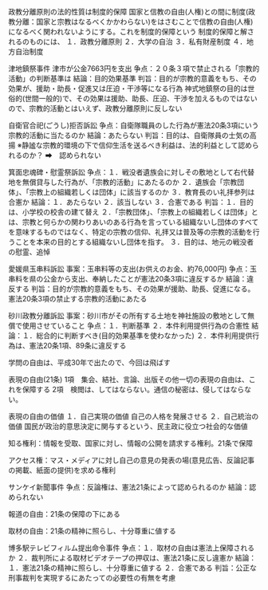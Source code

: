 政教分離原則の法的性質は制度的保障
国家と信教の自由(人権)との間に制度(政教分離：国家と宗教はなるべくかかわらない)をはさむことで信教の自由(人権)になるべく関われないようにする。これを制度的保障という
制度的保障と解されるのものには、
１．政教分離原則
２．大学の自治
３．私有財産制度
４．地方自治制度

津地鎮祭事件
津市が公金7663円を支出
争点：２０条３項で禁止される「宗教的活動」の判断基準は
結論：目的効果基準
判旨：目的が宗教的意義をもち、その効果が、援助・助長・促進又は圧迫・干渉等になる行為
    神式地鎮祭の目的は世俗的(世間一般的)で、その効果は援助、助長、圧迫、干渉を加えるものではないので、宗教的活動とはいえず、政教分離原則に反しない

自衛官合祀(ごうし)拒否訴訟
争点：自衛隊職員のした行為が憲法20条3項にいう宗教的活動に当たるのか
結論：あたらない
判旨：目的は、自衛隊員の士気の高揚
    ※静謐な宗教的環境の下で信仰生活を送るべき利益は、法的利益として認められるのか？
    ➡　認められない

箕面忠魂碑・慰霊祭訴訟
争点：１．戦没者遺族会に対しその敷地として右代替地を無償貸与した行為が、「宗教的活動」にあたるのか
    ２．遺族会「宗教団体」、「宗教上の組織若しくは団体」に該当するのか
    ３．教育長のい礼拝参列は合憲か
結論：１．あたらない
    ２．該当しない
    ３．合憲である
判旨：１．目的は、小学校の校舎の建て替え
    ２．「宗教団体」、「宗教上の組織若しくは団体」とは、宗教と何らかの関わりあいのある行為を言っている組織ないし団体のすべてを意味するものではなく、特定の宗教の信仰、礼拝又は普及等の宗教的活動を行うことを本来の目的とする組織ないし団体を指す。
    ３．目的は、地元の戦没者の慰霊、追悼

愛媛県玉串料訴訟
事案：玉串料等の支出(お供えのお金、約76,000円)
争点：玉串料を県の公金から支出、奉納したことが憲法20条3項に違反するか
結論：違反する
判旨：目的が宗教的意義をもち、その効果が援助、助長、促進になる。
    憲法20条3項の禁止する宗教的活動にあたる

砂川政教分離訴訟
事案：砂川市がその所有する土地を神社施設の敷地として無償で使用させていること
争点：１．判断基準
    ２．本件利用提供行為の合憲性
結論：１．総合的に判断すべき(目的効果基準を使わなかった)
    ２．本件利用提供行為は、憲法20条1項、89条に違反する

学問の自由は、平成30年で出たので、今回は飛ばす

表現の自由(21条)
1項　集会、結社、言論、出版その他一切の表現の自由は、これを保障する
2項　検閲は、してはならない。通信の秘密は、侵してはならない。

表現の自由の価値
１．自己実現の価値
    自己の人格を発展させる
２．自己統治の価値
    国民が政治的意思決定に関与するという、民主政に役立つ社会的な価値

知る権利：情報を受取、国家に対し、情報の公開を請求する権利。21条で保障

アクセス権：マス・メディアに対し自己の意見の発表の場(意見広告、反論記事の掲載、紙面の提供)を求める権利

サンケイ新聞事件
争点：反論権は、憲法21条によって認められるのか
結論：認められない

報道の自由：21条の保障の下にある

取材の自由：21条の精神に照らし、十分尊重に値する

博多駅テレビフィルム提出命令事件
争点：１．取材の自由は憲法上保障されるか
    ２．裁判所による取材ビデオテープの押収は、憲法21条に反し違憲か
結論：１．憲法21条の精神に照らし、十分尊重に値する
    ２．合憲である
判旨：公正な刑事裁判を実現するにあたっての必要性の有無を考慮